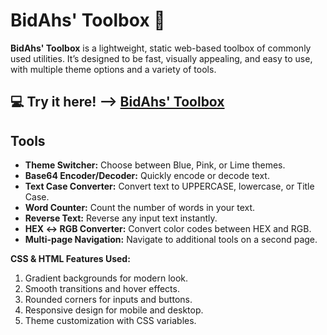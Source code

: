# BidAhs' Toolbox 🧰

**BidAhs' Toolbox** is a lightweight, static web-based toolbox of commonly used utilities. It’s designed to be fast, visually appealing, and easy to use, with multiple theme options and a variety of tools.

💻 **Try it here!** --> [BidAhs' Toolbox](https://bidahs.github.io/BidAhs-Toolbox/)
---

## Tools

- **Theme Switcher:** Choose between Blue, Pink, or Lime themes.
- **Base64 Encoder/Decoder:** Quickly encode or decode text.
- **Text Case Converter:** Convert text to UPPERCASE, lowercase, or Title Case.
- **Word Counter:** Count the number of words in your text.
- **Reverse Text:** Reverse any input text instantly.
- **HEX ↔ RGB Converter:** Convert color codes between HEX and RGB.
- **Multi-page Navigation:** Navigate to additional tools on a second page.

**CSS & HTML Features Used:**

1. Gradient backgrounds for modern look.
2. Smooth transitions and hover effects.
3. Rounded corners for inputs and buttons.
4. Responsive design for mobile and desktop.
5. Theme customization with CSS variables.
